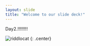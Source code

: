 ```yaml
---
layout: slide
title: "Welcome to our slide deck!"
---
```


Day2.!!!!!!!!

![riddlocat](https://octodex.github.com/images/riddlocat.png)
{: .center}
